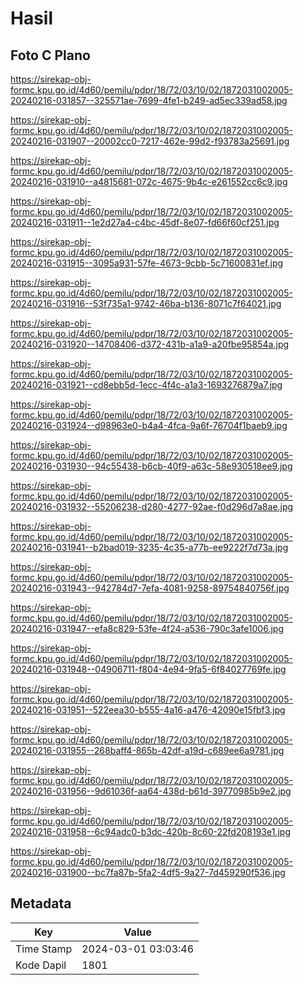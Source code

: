 # Hasil

## Foto C Plano

https://sirekap-obj-formc.kpu.go.id/4d60/pemilu/pdpr/18/72/03/10/02/1872031002005-20240216-031857--325571ae-7699-4fe1-b249-ad5ec339ad58.jpg

https://sirekap-obj-formc.kpu.go.id/4d60/pemilu/pdpr/18/72/03/10/02/1872031002005-20240216-031907--20002cc0-7217-462e-99d2-f93783a25691.jpg

https://sirekap-obj-formc.kpu.go.id/4d60/pemilu/pdpr/18/72/03/10/02/1872031002005-20240216-031910--a4815681-072c-4675-9b4c-e261552cc6c9.jpg

https://sirekap-obj-formc.kpu.go.id/4d60/pemilu/pdpr/18/72/03/10/02/1872031002005-20240216-031911--1e2d27a4-c4bc-45df-8e07-fd66f60cf251.jpg

https://sirekap-obj-formc.kpu.go.id/4d60/pemilu/pdpr/18/72/03/10/02/1872031002005-20240216-031915--3095a931-57fe-4673-9cbb-5c71600831ef.jpg

https://sirekap-obj-formc.kpu.go.id/4d60/pemilu/pdpr/18/72/03/10/02/1872031002005-20240216-031916--53f735a1-9742-46ba-b136-8071c7f64021.jpg

https://sirekap-obj-formc.kpu.go.id/4d60/pemilu/pdpr/18/72/03/10/02/1872031002005-20240216-031920--14708406-d372-431b-a1a9-a20fbe95854a.jpg

https://sirekap-obj-formc.kpu.go.id/4d60/pemilu/pdpr/18/72/03/10/02/1872031002005-20240216-031921--cd8ebb5d-1ecc-4f4c-a1a3-1693276879a7.jpg

https://sirekap-obj-formc.kpu.go.id/4d60/pemilu/pdpr/18/72/03/10/02/1872031002005-20240216-031924--d98963e0-b4a4-4fca-9a6f-76704f1baeb9.jpg

https://sirekap-obj-formc.kpu.go.id/4d60/pemilu/pdpr/18/72/03/10/02/1872031002005-20240216-031930--94c55438-b6cb-40f9-a63c-58e930518ee9.jpg

https://sirekap-obj-formc.kpu.go.id/4d60/pemilu/pdpr/18/72/03/10/02/1872031002005-20240216-031932--55206238-d280-4277-92ae-f0d296d7a8ae.jpg

https://sirekap-obj-formc.kpu.go.id/4d60/pemilu/pdpr/18/72/03/10/02/1872031002005-20240216-031941--b2bad019-3235-4c35-a77b-ee9222f7d73a.jpg

https://sirekap-obj-formc.kpu.go.id/4d60/pemilu/pdpr/18/72/03/10/02/1872031002005-20240216-031943--942784d7-7efa-4081-9258-89754840756f.jpg

https://sirekap-obj-formc.kpu.go.id/4d60/pemilu/pdpr/18/72/03/10/02/1872031002005-20240216-031947--efa8c829-53fe-4f24-a536-790c3afe1006.jpg

https://sirekap-obj-formc.kpu.go.id/4d60/pemilu/pdpr/18/72/03/10/02/1872031002005-20240216-031948--04906711-f804-4e94-9fa5-6f84027769fe.jpg

https://sirekap-obj-formc.kpu.go.id/4d60/pemilu/pdpr/18/72/03/10/02/1872031002005-20240216-031951--522eea30-b555-4a16-a476-42090e15fbf3.jpg

https://sirekap-obj-formc.kpu.go.id/4d60/pemilu/pdpr/18/72/03/10/02/1872031002005-20240216-031955--268baff4-865b-42df-a19d-c689ee6a9781.jpg

https://sirekap-obj-formc.kpu.go.id/4d60/pemilu/pdpr/18/72/03/10/02/1872031002005-20240216-031956--9d61036f-aa64-438d-b61d-39770985b9e2.jpg

https://sirekap-obj-formc.kpu.go.id/4d60/pemilu/pdpr/18/72/03/10/02/1872031002005-20240216-031958--6c94adc0-b3dc-420b-8c60-22fd208193e1.jpg

https://sirekap-obj-formc.kpu.go.id/4d60/pemilu/pdpr/18/72/03/10/02/1872031002005-20240216-031900--bc7fa87b-5fa2-4df5-9a27-7d459290f536.jpg


## Metadata

| Key        | Value               |
| ---------- | ------------------- |
| Time Stamp | 2024-03-01 03:03:46 |
| Kode Dapil | 1801                |



